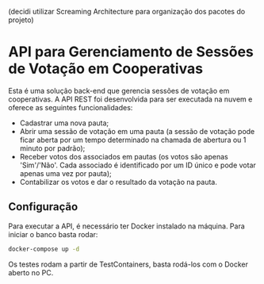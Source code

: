 (decidi utilizar Screaming Architecture para organização dos pacotes do projeto)

# API para Gerenciamento de Sessões de Votação em Cooperativas

Esta é uma solução back-end que gerencia sessões de votação em cooperativas. A API REST foi desenvolvida para ser
executada na nuvem e oferece as seguintes funcionalidades:

- Cadastrar uma nova pauta;
- Abrir uma sessão de votação em uma pauta (a sessão de votação pode ficar aberta por um tempo determinado na chamada de
  abertura ou 1 minuto por padrão);
- Receber votos dos associados em pautas (os votos são apenas 'Sim'/'Não'. Cada associado é identificado por um ID único
  e pode votar apenas uma vez por pauta);
- Contabilizar os votos e dar o resultado da votação na pauta.

## Configuração

Para executar a API, é necessário ter Docker instalado na máquina. Para iniciar o banco basta rodar:

```bash
docker-compose up -d
```

Os testes rodam a partir de TestContainers, basta rodá-los com o Docker aberto no PC.
